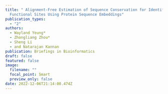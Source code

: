```yaml
---
title: " Alignment-Free Estimation of Sequence Conservation for Identifying
  Functional Sites Using Protein Sequence Embeddings"
publication_types:
  - "2"
authors:
  - Wayland Yeung*
  - Zhongliang Zhou*
  - Sheng Li
  - and Natarajan Kannan
publication: Briefings in Bioinformatics
draft: false
featured: false
image:
  filename: ""
  focal_point: Smart
  preview_only: false
date: 2022-12-06T21:14:00.474Z
---
```

